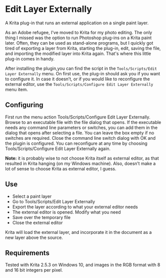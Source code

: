 # Edit Layer Externally
A Krita plug-in that runs an external application on a single paint layer.

As an Adobe refugee, I've moved to Krita for my photo editing. The only thing I missed was the option to run Photoshop plug-ins on a Krita paint later. Often, they can be used as stand-alone programs, but I quickly got tired of exporting a layer from Krita, starting the plug-in, edit, saving the file, and importing the modified layer into Krita again. That's where this little plug-in comes in handy.

After installing the plugin,you can find the script in the `Tools/Scripts/Edit Layer Externally` menu. On first use, the plug-in should ask you if you want to configure it. In case it doesn’t, or if you would like to reconfigure the external editor, use the `Tools/Scripts/Configure Edit Layer Externally` menu item. 

## Configuring

First run the menu action Tools/Scripts/Configure Edit Layer Externally. Browse to an executable file with the file dialog that opens. If the executable needs any command line parameters or switches, you can add them in the dialog that opens after selecting a file. You can leave the box empty if no switches are required. Close the command line switch dialog with OK and the plugin is configured. You can reconfigure at any time by choosing Tools/Scripts/Configure Edit Layer Externally again.

**Note:** it is probably wise to not choose Krita itself as external editor, as that resulted in Krita hanging (on my Windows machine). Also, doesn’t make a lot of sense to choose Krita as external editor, I guess.

## Use
- Select a paint layer
- Go to Tools/Scripts/Edit Layer Externally
- Export the layer according to what your external editor needs
- The external editor is opened. Modify what you need
- Save over the temporary file
- Close the external editor

Krita will load the external layer, and incorporate it in the document as a new layer above the source.
 
## Requirements

Tested with Krita 2.5.3 on Windows 10, and images in the RGB format with 8 and 16 bit integers per pixel.
